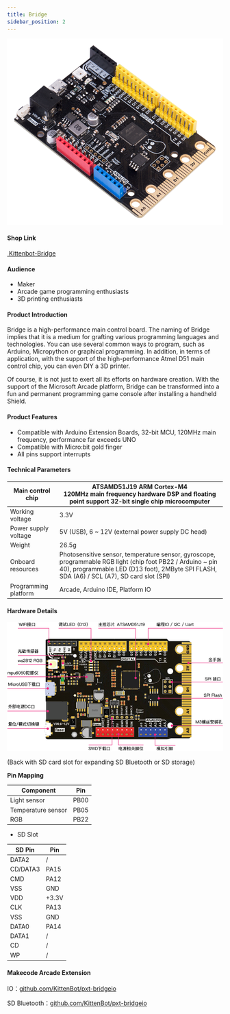 ```yaml
---
title: Bridge
sidebar_position: 2
---
```


![bridge.png](1591411001935-8a19910b-7195-491b-b985-d91648ad7042.png)


#### Shop Link
[ Kittenbot-Bridge ](https://www.kittenbot.cc/products/bridge-the-ultimate-arduino-makecode-fusion-board)




#### Audience

- Maker
- Arcade game programming enthusiasts
- 3D printing enthusiasts

#### Product Introduction

Bridge is a high-performance main control board. The naming of Bridge implies that it is a medium for grafting various programming languages and technologies. You can use several common ways to program, such as Arduino, Micropython or graphical programming. In addition, in terms of application, with the support of the high-performance Atmel D51 main control chip, you can even DIY a 3D printer.

Of course, it is not just to exert all its efforts on hardware creation. With the support of the Microsoft Arcade platform, Bridge can be transformed into a fun and permanent programming game console after installing a handheld Shield.

#### Product Features

- Compatible with Arduino Extension Boards, 32-bit MCU, 120MHz main frequency, performance far exceeds UNO
- Compatible with Micro:bit gold finger
- All pins support interrupts

#### Technical Parameters
| Main control chip | ATSAMD51J19 ARM Cortex-M4 <br />120MHz main frequency hardware DSP and floating point support 32-bit single chip microcomputer |
| --- | --- |
| Working voltage | 3.3V |
| Power supply voltage | 5V (USB), 6 ~ 12V (external power supply DC head) |
| Weight | 26.5g |
| Onboard resources | Photosensitive sensor, temperature sensor, gyroscope, programmable RGB light (chip foot PB22 / Arduino ~ pin 40), programmable LED (D13 foot), 2MByte SPI FLASH, SDA (A6) / SCL (A7), SD card slot (SPI) |
| Programming platform | Arcade, Arduino IDE, Platform IO |

#### Hardware Details

![资源 11.png](1591413225188-1a3a9c63-cd01-4800-aa4f-87c496f8d6d9.png)

(Back with SD card slot for expanding SD Bluetooth or SD storage)

**Pin Mapping**

| Component | Pin |
| --- | --- |
| Light sensor | PB00 |
| Temperature sensor | PB05 |
| RGB | PB22 |

- SD Slot

| SD Pin | Pin |
| --- | --- |
| DATA2 | / |
| CD/DATA3 | PA15 |
| CMD | PA12 |
| VSS | GND |
| VDD | +3.3V |
| CLK | PA13 |
| VSS | GND |
| DATA0 | PA14 |
| DATA1 | / |
| CD | / |
| WP | / |

#### Makecode Arcade Extension

IO：[github.com/KittenBot/pxt-bridgeio](https://github.com/KittenBot/pxt-bridgeio)

SD Bluetooth：[github.com/KittenBot/pxt-bridgeio](https://github.com/KittenBot/pxt-bridgeio)


